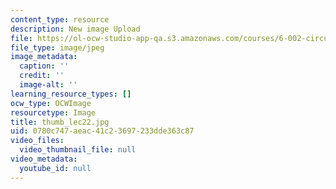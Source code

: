 ```yaml
---
content_type: resource
description: New image Upload
file: https://ol-ocw-studio-app-qa.s3.amazonaws.com/courses/6-002-circuits-and-electronics-spring-2007/0780c747aeac41c23697233dde363c87_thumb_lec22.jpg
file_type: image/jpeg
image_metadata:
  caption: ''
  credit: ''
  image-alt: ''
learning_resource_types: []
ocw_type: OCWImage
resourcetype: Image
title: thumb_lec22.jpg
uid: 0780c747-aeac-41c2-3697-233dde363c87
video_files:
  video_thumbnail_file: null
video_metadata:
  youtube_id: null
---
```


